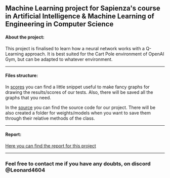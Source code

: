 ## Machine Learning project for Sapienza's course in Artificial Intelligence & Machine Learning of Engineering in Computer Science

#### About the project:

This project is finalised to learn how a neural network works with a Q-Learning approach.
It is best suited for the Cart Pole environment of OpenAI Gym, but can be adapted to whatever environment.

***

#### Files structure:
In [scores](scores) you can find a little snippet useful to make fancy graphs for drawing the results/scores of our tests. 
Also, there will be saved all the graphs that you need.

In the [source](deep-q-network.py) you can find the source code for our project.
There will be also created a folder for weights/models when you want to save them through their relative methods of the class.

***

#### Report:
[Here you can find the report for this project](Report.pdf)

***
### Feel free to contact me if you have any doubts, on discord @Leonard4604